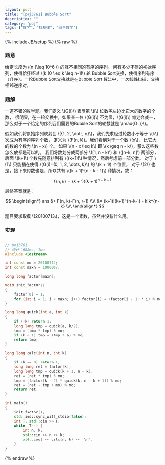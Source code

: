 ```yaml
---
layout: post
title: "[poj3761] Bubble Sort"
description: ""
category: "poj"
tags: ["数学", "找规律", "组合数学"]
---
```

{% include JB/setup %}
{% raw %}

### 题意

给定长度为 \\(n (\leq 10^6)\\) 的互不相同的有序的序列。
问有多少不同的初始序列，使得恰好经过 \\(k (0 \leq k \leq n-1)\\) 轮
Bubble Sort交换，使得序列有序（升序）。一轮Bubble Sort交换就是在Bubble Sort
算法中，一次线性扫描，交换相邻逆序对。

### 题解

一道不错的数学题。我们定义 \\(G(i)\\) 表示第 \\(i\\) 位数字左边比它大的数字的个数，
很明显，在一轮交换中，如果某一位 \\(G(i)\\) 不为零，\\(G(i)\\) 肯定会减一，
那么对于一个给定的序列我们需要的Bubble Sort的轮数就是 \\(max{G(i)}\\)。

假如我们将原始序列映射到 \\({1, 2, \dots, n}\\)，我们先求经过轮数小于等于 \\(k\\) 次成为有序的序列个数，
定义为 \\(F(n, k))。我们看到对于一个数 \\(x\\)， 比它大的数的个数为 \\(n - x\\) 个。
如果 \\(n - x \leq k\\) 即 \\(x \geq n - k\\)，那么这些数怎么放都是可以的。
我们将数划分成两部分 \\([1, n - k)\\) 和 \\([n-k, n]\\) 两部分，
后面 \\(k+1\\) 个数先随意排列有 \\((k+1)!\\) 种情况，然后考虑前一部分数。
对于 \\(1\\) 只能插在使得 \\(G(i)={0, 1, 2, \dots, k}\\) 的 \\(k + 1\\) 个位置，
对于 \\(2\\) 也是，接下来的数也是，所以共有 \\((k + 1)^{n - k - 1}\\) 种情况，故：

$$ \begin{equation*} F(n, k)=(k+1)!(k+1)^{n-k-1} \end{equation*} $$

最终答案就是：

$$ \begin{align*}
	ans &= F(n, k)-F(n, k-1) \\\\
		&= (k+1)!(k+1)^{n-k-1} - k!k^{n-k} \\\\
\end{align*} $$

题目要求取模 \\(20100713\\)，这是一个素数，虽然并没有什么用。

### 实现

```cpp

// poj3761
// 统计：688ms, 1wa
#include <iostream>

int const mo = 20100713;
int const maxn = 1000007;

long long factor[maxn];

void init_factor()
{
	factor[0] = 1;
	for (int i = 1; i < maxn; i++) factor[i] = (factor[i - 1] * i) % mo;
}

long long quick(int a, int k)
{
	if (!k) return 1;
	long long tmp = quick(a, k/2);
	tmp = (tmp * tmp) % mo;
	if (k & 1) tmp = (tmp * a) % mo;
	return tmp;
}

long long calc(int n, int k)
{
	if (k == 0) return 1;
	long long ret = factor[k];
	long long tmp = quick(k + 1, n - k);
	ret = (ret * tmp) % mo;
	tmp = (factor[k - 1] * quick(k, n - k + 1)) % mo;
	ret = (ret - tmp + mo) % mo;
	return ret;
}

int main()
{
	init_factor();
	std::ios::sync_with_stdio(false);
	int T; std::cin >> T;
	while (T--) {
		int n, k;
		std::cin >> n >> k;
		std::cout << calc(n, k) << '\n';
	}
}

```

{% endraw %}

